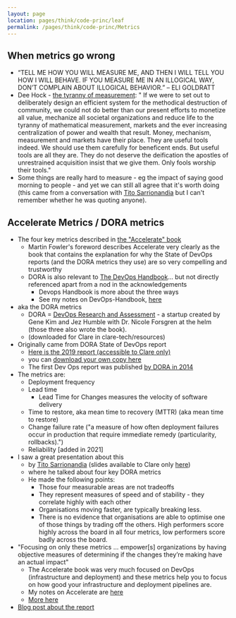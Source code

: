 ```yaml
---
layout: page
location: pages/think/code-princ/leaf
permalink: /pages/think/code-princ/Metrics
---
```


## When metrics go wrong

- “TELL ME HOW YOU WILL MEASURE ME, AND THEN I WILL TELL YOU HOW I WILL BEHAVE. IF YOU MEASURE ME IN AN ILLOGICAL WAY, DON’T COMPLAIN ABOUT ILLOGICAL BEHAVIOR.” – ELI GOLDRATT
- Dee Hock - [the tyranny of measurement](http://www.deewhock.com/essays/community-and-the-non-monetary-exchange-of-value-1): " If we were to set out to deliberately design an efficient system for the methodical destruction of community, we could not do better than our present efforts to monetize all value, mechanize all societal organizations and reduce life to the tyranny of mathematical measurement, markets and the ever increasing centralization of power and wealth that result.  Money, mechanism, measurement and markets have their place.  They are useful tools indeed.  We should use them carefully for beneficent ends.  But useful tools are all they are.  They do not deserve the deification the apostles of unrestrained acquisition insist that we give them.  Only fools worship their tools."
- Some things are really hard to measure - eg the impact of saying good morning to people - and yet we can still all agree that it's worth doing (this came from a conversation with [Tito Sarrionandia](https://twitter.com/rbs_tito) but I can't remember whether he was quoting anyone).

## Accelerate Metrics / DORA metrics

- The four key metrics described in [the "Accelerate" book](https://www.amazon.com/Accelerate-Software-Performing-Technology-Organizations-ebook/dp/B07B9F83WM) 
    - Martin Fowler's foreword describes Accelerate very clearly as the book that contains the explanation for why the State of DevOps reports (and the DORA metrics they use) are so very compelling and trustworthy
    - DORA is also relevant to [The DevOps Handbook](https://www.oreilly.com/library/view/the-devops-handbook/9781457191381/)... but not directly referenced apart from a nod in the acknowledgements
        - Devops Handbook is more about the three ways
        - See my notes on DevOps-Handbook, [here](/pages/think/code-princ/books/DevOps-Handbook)
- aka the DORA metrics
    - DORA = [DevOps Research and Assessment](https://www.devops-research.com/research.html) - a startup created by Gene Kim and Jez Humble with Dr. Nicole Forsgren at the helm (those three also wrote the book).
    - (downloaded for Clare in clare-tech/resources)
- Originally came from DORA State of DevOps report 
    - [Here is the 2019 report (accessible to Clare only)](https://drive.google.com/file/d/1Ul3snv4o7b0AxAWPfdwzH5HylvWdsW76/view?usp=sharing) 
    - you can [download your own copy here](https://cloud.google.com/devops/state-of-devops/)
    - The first Dev Ops report was published [by DORA in 2014](https://dora.dev/publications/pdf/state-of-devops-2014.pdf)
- The metrics are:
    - Deployment frequency 
    - Lead time
        - Lead Time for Changes measures the velocity of software delivery
    - Time to restore, aka mean time to recovery (MTTR) (aka mean time to restore)
    - Change failure rate ("a measure of how often deployment failures occur in production that require immediate remedy (particularity, rollbacks).")
    - Reliability [added in 2021] 
- I saw a great presentation about this 
    - by [Tito Sarrionandia](https://twitter.com/rbs_tito) (slides available to Clare only [here](https://docs.google.com/presentation/d/1W_zNVG0Pig3zryaWfCE66qvAzzm9ZtDJ/edit#slide=id.p1)) 
    - where he talked about four key DORA metrics      
    - He made the following points:
        - Those four measurable areas are not tradeoffs
        - They represent measures of speed and of stability - they correlate highly with each other
        - Organisations moving faster, are typically breaking less.
        - There is no evidence that organisations are able to optimise one of those things by trading off the others. High performers score highly across the board in all four metrics, low performers score badly across the board. 
- "Focusing on only these metrics ... empower\[s\] organizations by having objective measures of determining if the changes they’re making have an actual impact"
    - The Accelerate book was very much focused on DevOps (infrastructure and deployment) and these metrics help you to focus on how good your infrastructure and deployment pipelines are.
    - My notes on Accelerate are [here](https://clare-wiki.herokuapp.com/pages/think/code-princ/books/Accelerate)
    - [More here](https://stelligent.com/2018/12/21/measuring-devops-success-with-four-key-metrics/#:~:text=In%20the%20book%20Accelerate%20by,Lead%20time%20for%20changes&text=Time%20to%20restore%20service,Change%20failure%20rate)
- [Blog post about the report](https://www.previous.cloudbees.com/blog/dora-and-google-cloud-chart-pathway-elite-devops-performance?utm_source=google&utm_medium=cpc&utm_campaign=Flow_EU&utm_content=&gclid=EAIaIQobChMIh6faoY6v6AIViaztCh3JcwRkEAAYAiAAEgIVLfD_BwE)


